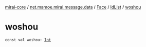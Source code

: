 [mirai-core](../../../index.md) / [net.mamoe.mirai.message.data](../../index.md) / [Face](../index.md) / [IdList](index.md) / [woshou](./woshou.md)

# woshou

`const val woshou: `[`Int`](https://kotlinlang.org/api/latest/jvm/stdlib/kotlin/-int/index.html)
